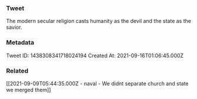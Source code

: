 ### Tweet
The modern secular religion casts humanity as the devil and the state as the savior.

### Metadata
Tweet ID: 1438308341718024194
Created At: 2021-09-16T01:06:45.000Z

### Related
[[2021-09-09T05:44:35.000Z - naval - We didnt separate church and state we merged them]]

